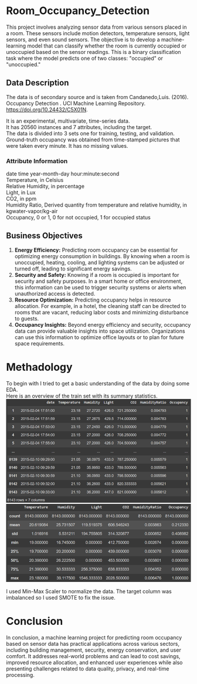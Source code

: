 # Room_Occupancy_Detection
This project involves analyzing sensor data from various sensors placed in a room. These sensors include motion detectors, temperature sensors, light sensors, and even sound sensors. The objective is to develop a machine-learning model that can classify whether the room is currently occupied or unoccupied based on the sensor readings. This is a binary classification task where the model predicts one of two classes: "occupied" or "unoccupied."

## Data Description
The data is of secondary source and is taken from
Candanedo,Luis. (2016). Occupancy Detection . UCI Machine Learning Repository.<br> https://doi.org/10.24432/C5X01N.

It is an experimental, multivariate, time-series data. <br>
It has 20560 instances and 7 attributes, including the target. <br>
The data is divided into 3 sets one for training, testing, and validation. Ground-truth occupancy was obtained from time-stamped pictures that were taken every minute.
It has no missing values.

### Attribute Information
date time year-month-day hour:minute:second <br>
Temperature, in Celsius <br>
Relative Humidity, in percentage <br>
Light, in Lux <br>
CO2, in ppm <br>
Humidity Ratio, Derived quantity from temperature and relative humidity, in kgwater-vapor/kg-air <br>
Occupancy, 0 or 1, 0 for not occupied, 1 for occupied status 

## Business Objectives
1. **Energy Efficiency:** Predicting room occupancy can be essential for optimizing energy consumption in buildings. By knowing when a room is unoccupied, heating, cooling, and lighting systems can be adjusted or turned off, leading to significant energy savings.
2. **Security and Safety:** Knowing if a room is occupied is important for security and safety purposes. In a smart home or office environment, this information can be used to trigger security systems or alerts when unauthorized access is detected.
3. **Resource Optimization:** Predicting occupancy helps in resource allocation. For example, in a hotel, the cleaning staff can be directed to rooms that are vacant, reducing labor costs and minimizing disturbance to guests.
4. **Occupancy Insights:** Beyond energy efficiency and security, occupancy data can provide valuable insights into space utilization. Organizations can use this information to optimize office layouts or to plan for future space requirements.

# Methadology
To begin with I tried to get a basic understanding of the data by doing some EDA. <br>
Here is an overview of the train set with its summary statistics.
![training data](plots/data.png)
![summary statistics](plots/descstats.png)

I used Min-Max Scaler to normalize the data. The target column was imbalanced so I used SMOTE to fix the issue. 

# Conclusion
In conclusion, a machine learning project for predicting room occupancy based on sensor data has practical applications across various sectors, including building management, security, energy conservation, and user comfort. It addresses real-world problems and can lead to cost savings, improved resource allocation, and enhanced user experiences while also presenting challenges related to data quality, privacy, and real-time processing.
